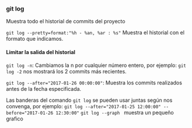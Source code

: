 ### git log
Muestra todo el historial de commits del proyecto

`
git log --pretty=format:"%h - %an, %ar : %s"
`
Muestra el historial con el formato que indicamos.

#### Limitar la salida del historial

`git log -n`: Cambiamos la n por cualquier número entero, por ejemplo:
`git log -2` nos mostrará los 2 commits más recientes.

`git log --after="2017-01-26 00:00:00"`: Muestra los commits realizados antes de la fecha especificada.

Las banderas del comando `git log` se pueden usar juntas según nos convenga, por ejemplo:
`git log --after="2017-01-25 12:00:00" --before="2017-01-26 12:30:00"`
`git log --graph ` muestra un pequeño grafico
